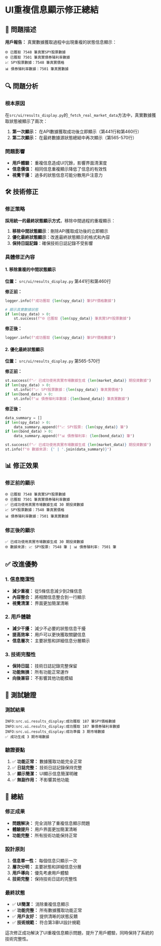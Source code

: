 # UI重複信息顯示修正總結

## 🎯 問題描述

**用戶報告：** 真實數據獲取過程中出現重複的狀態信息顯示：
```
🌐 已獲取 7548 筆真實SPY股票數據
🌐 已獲取 7501 筆真實債券殖利率數據
📈 SPY股票數據：7548 筆真實價格
📊 債券殖利率數據：7501 筆真實數據
```

## 🔍 問題分析

### 根本原因
在`src/ui/results_display.py`的`_fetch_real_market_data`方法中，真實數據獲取狀態被顯示了兩次：

1. **第一次顯示：** 在API數據獲取成功後立即顯示（第441行和第460行）
2. **第二次顯示：** 在最終數據源狀態總結中再次顯示（第565-570行）

### 問題影響
- **用戶體驗：** 重複信息造成UI冗餘，影響界面清潔度
- **信息價值：** 相同信息重複顯示降低了信息的有效性
- **視覺干擾：** 過多的狀態信息可能分散用戶注意力

## 🛠️ 技術修正

### 修正策略
**採用統一的最終狀態顯示方式**，移除中間過程的重複顯示：

1. **移除中間狀態顯示**：刪除API獲取成功後的立即顯示
2. **優化最終狀態顯示**：改進最終狀態顯示的格式和內容
3. **保持日誌記錄**：確保技術日誌記錄不受影響

### 具體修正內容

#### 1. 移除重複的中間狀態顯示
**位置：** `src/ui/results_display.py` 第441行和第460行

**修正前：**
```python
logger.info(f"成功獲取 {len(spy_data)} 筆SPY價格數據")

# 顯示真實數據狀態
if len(spy_data) > 0:
    st.success(f"🌐 已獲取 {len(spy_data)} 筆真實SPY股票數據")
```

**修正後：**
```python
logger.info(f"成功獲取 {len(spy_data)} 筆SPY價格數據")
```

#### 2. 優化最終狀態顯示
**位置：** `src/ui/results_display.py` 第565-570行

**修正前：**
```python
st.success(f"✅ 已成功使用真實市場數據生成 {len(market_data)} 期投資數據")
if len(spy_data) > 0:
    st.info(f"📈 SPY股票數據：{len(spy_data)} 筆真實價格")
if len(bond_data) > 0:
    st.info(f"📊 債券殖利率數據：{len(bond_data)} 筆真實數據")
```

**修正後：**
```python
data_summary = []
if len(spy_data) > 0:
    data_summary.append(f"📈 SPY股票: {len(spy_data)} 筆")
if len(bond_data) > 0:
    data_summary.append(f"📊 債券殖利率: {len(bond_data)} 筆")

st.success(f"✅ 已成功使用真實市場數據生成 {len(market_data)} 期投資數據")
st.info(f"🌐 數據來源: {' | '.join(data_summary)}")
```

## 📊 修正效果

### 修正前的顯示
```
🌐 已獲取 7548 筆真實SPY股票數據
🌐 已獲取 7501 筆真實債券殖利率數據
✅ 已成功使用真實市場數據生成 30 期投資數據
📈 SPY股票數據：7548 筆真實價格
📊 債券殖利率數據：7501 筆真實數據
```

### 修正後的顯示
```
✅ 已成功使用真實市場數據生成 30 期投資數據
🌐 數據來源: 📈 SPY股票: 7548 筆 | 📊 債券殖利率: 7501 筆
```

## ✅ 改進優勢

### 1. 信息簡潔性
- **減少重複：** 從5條信息減少到2條信息
- **內容整合：** 將相關信息整合到一行顯示
- **視覺清潔：** 界面更加簡潔清晰

### 2. 用戶體驗
- **減少干擾：** 減少不必要的狀態信息干擾
- **提高效率：** 用戶可以更快獲取關鍵信息
- **信息層次：** 主要狀態和詳細信息分層顯示

### 3. 技術完整性
- **保持日誌：** 技術日誌記錄完整保留
- **功能無損：** 所有功能正常運作
- **向後兼容：** 不影響其他功能模組

## 🧪 測試驗證

### 測試結果
```
INFO:src.ui.results_display:成功獲取 187 筆SPY價格數據
INFO:src.ui.results_display:成功獲取 187 筆債券殖利率數據
INFO:src.ui.results_display:成功準備 3 期市場數據
✅ 成功生成 3 期市場數據
```

### 驗證要點
1. ✅ **功能正常：** 數據獲取功能完全正常
2. ✅ **日誌完整：** 技術日誌記錄保持完整
3. ✅ **顯示簡潔：** UI顯示信息簡潔明確
4. ✅ **無副作用：** 不影響其他功能

## 📝 總結

### 修正成果
- **問題解決：** 完全消除了重複信息顯示問題
- **體驗提升：** 用戶界面更加簡潔清晰
- **功能完整：** 所有技術功能保持正常

### 設計原則
1. **信息單一性：** 每個信息只顯示一次
2. **層次分明：** 主要狀態和詳細信息分層
3. **用戶導向：** 優先考慮用戶體驗
4. **技術完整：** 保持技術日誌的完整性

### 最終狀態
- ✅ **UI簡潔：** 消除重複信息顯示
- ✅ **功能完整：** 所有數據獲取功能正常
- ✅ **用戶友好：** 提供清晰的狀態反饋
- ✅ **技術規範：** 符合第3章UI設計規範

這次修正成功解決了UI重複信息顯示問題，提升了用戶體驗，同時保持了系統的技術完整性。 